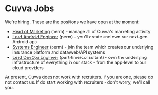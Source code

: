 # Cuvva Jobs

We're hiring. These are the positions we have open at the moment:

- [Head of Marketing](marketing-head.md) (perm) - manage all of Cuvva's marketing activity
- [Lead Android Engineer](engineer-android-lead.md) (perm) - you'll create and own our next-gen Android app
- [Systems Engineer](engineer-systems.md) (perm) - join the team which creates our underlying insurance platform and data/web/API systems
- [Lead DevOps Engineer](engineer-devops-lead.md) (part-time/consultant) - own the underlying infrastructure of everything in our stack - from the app-level to our cloud providers

At present, Cuvva does not work with recruiters. If you are one, please do not
contact us. If do start working with recruiters - don't worry, we'll call you.
